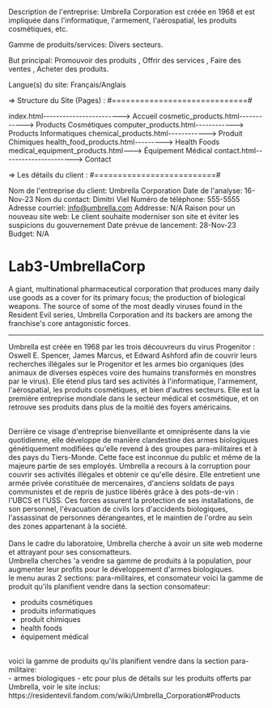 Description de l'entreprise: Umbrella Corporation est créée en 1968 et est impliquée dans l'informatique, l'armement, l'aérospatial, les produits cosmétiques, etc.

Gamme de produits/services: Divers secteurs.

But principal: Promouvoir des produits , Offrir des services , Faire des ventes , Acheter des produits.

Langue(s) du site: Français/Anglais

=> Structure du Site (Pages) :
#=============================#

index.html------------------------> Accueil
cosmetic_products.html------------> Products Cosmétiques
computer_products.html------------> Products Informatiques
chemical_products.html------------> Produit Chimiques
health_food_products.html---------> Health Foods
medical_equipment_products.html---> Équipement Médical
contact.html----------------------> Contact

=> Les détails du client :
#==========================#

Nom de l'entreprise du client: Umbrella Corporation
Date de l'analyse: 16-Nov-23
Nom du contact: Dimitri Viel
Numéro de téléphone: 555-5555
Adresse courriel: info@umbrella.com
Addresse: N/A
Raison pour un nouveau site web: Le client souhaite moderniser son site et éviter les suspicions du gouvernement
Date prévue de lancement: 28-Nov-23
Budget: N/A


# Lab3-UmbrellaCorp
A giant, multinational pharmaceutical corporation that produces many daily use goods as a cover for its primary focus; the production of biological weapons. The source of some of the most deadly viruses found in the Resident Evil series, Umbrella Corporation and its backers are among the franchise's core antagonistic forces.
<hr>
Umbrella est créée en 1968 par les trois découvreurs du virus Progenitor : Oswell E. Spencer, James Marcus, et Edward Ashford afin de couvrir leurs recherches illégales sur le Progenitor et les armes bio organiques (des animaux de diverses espèces voire des humains transformés en monstres par le virus). Elle étend plus tard ses activités à l'informatique, l'armement, l'aérospatial, les produits cosmétiques, et bien d'autres secteurs. Elle est la première entreprise mondiale dans le secteur médical et cosmétique, et on retrouve ses produits dans plus de la moitié des foyers américains.<br><br>

Derrière ce visage d'entreprise bienveillante et omniprésente dans la vie quotidienne, elle développe de manière clandestine des armes biologiques génétiquement modifiées qu'elle revend à des groupes para-militaires et à des pays du Tiers-Monde. Cette face est inconnue du public et même de la majeure partie de ses employés. Umbrella a recours à la corruption pour couvrir ses activités illégales et obtenir ce qu'elle désire. Elle entretient une armée privée constituée de mercenaires, d'anciens soldats de pays communistes et de repris de justice libérés grâce à des pots-de-vin : l'UBCS et l'USS. Ces forces assurent la protection de ses installations, de son personnel, l'évacuation de civils lors d'accidents biologiques, l'assassinat de personnes dérangeantes, et le maintien de l'ordre au sein des zones appartenant à la société.
<br><br>
Dans le cadre du laboratoire, Umbrella cherche à avoir un site web moderne et attrayant pour ses consomatteurs. <br>
Umbrella cherches 'a vendre sa gamme de produits à la population, pour augmenter leur profits pour le développement d'armes biologiques.<br>
le menu auras 2 sections: para-militaires, et consomateur
voici la gamme de produit qu'ils planifient vendre dans la section consomateur: <br>
- produits cosmétiques
- produits informatiques
- produit chimiques
- health foods
- équipement médical
<br>
voici la gamme de produits qu'ils planifient vendre dans la section para-militaire:<br>
- armes biologiques
- etc
pour plus de détails sur les produits offerts par Umbrella, voir le site inclus:
https://residentevil.fandom.com/wiki/Umbrella_Corporation#Products
